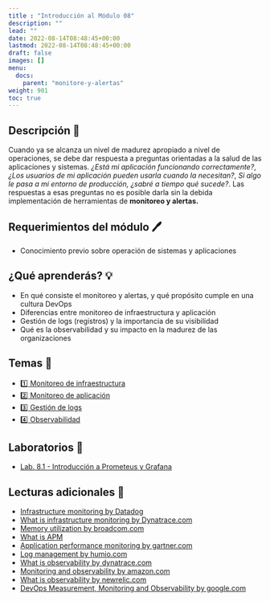 ```yaml
---
title : "Introducción al Módulo 08"
description: ""
lead: ""
date: 2022-08-14T08:48:45+00:00
lastmod: 2022-08-14T08:48:45+00:00
draft: false
images: []
menu:
  docs:
    parent: "monitore-y-alertas"
weight: 901
toc: true
---
```


## Descripción :memo:

Cuando ya se alcanza un nivel de madurez apropiado a nivel de operaciones, se debe dar respuesta a preguntas orientadas a la salud de las aplicaciones y sistemas. *¿Está mi aplicación funcionando correctamente?*, *¿Los usuarios de mi aplicación pueden usarla cuando la necesitan?*, *Si algo le pasa a mi entorno de producción, ¿sabré a tiempo qué sucede?*. Las respuestas a esas preguntas no es posible darla sin la debida implementación de herramientas de **monitoreo y alertas.**

## Requerimientos del módulo :pen:

- Conocimiento previo sobre operación de sistemas y aplicaciones

## ¿Qué aprenderás? :bulb:

- En qué consiste el monitoreo y alertas, y qué propósito cumple en una cultura DevOps
- Diferencias entre monitoreo de infraestructura y aplicación
- Gestión de logs (registros) y la importancia de su visibilidad
- Qué es la observabilidad y su impacto en la madurez de las organizaciones

## Temas :book:

- [:one: Monitoreo de infraestructura](../monitoreo-de-infraestructura)
- [:two: Monitoreo de aplicación](../monitoreo-de-aplicacion)
- [:three: Gestión de logs](../gestion-de-logs)
- [:four: Observabilidad](../observabilidad)

## Laboratorios :microscope:

- [Lab. 8.1 - Introducción a Prometeus y Grafana]()

## Lecturas adicionales :notebook:

- [Infrastructure monitoring by Datadog](https://www.datadoghq.com/knowledge-center/infrastructure-monitoring)
- [What is infrastructure monitoring by Dynatrace.com](https://www.dynatrace.com/news/blog/what-is-infrastructure-monitoring-2)
- [Memory utilization by broadcom.com](https://techdocs.broadcom.com/us/en/ca-enterprise-software/it-operations-management/performance-management/3-7/using/performance-metrics/memory-utilization.html)
- [What is APM](https://www.dynatrace.com/news/blog/what-is-apm-2)
- [Application performance monitoring by gartner.com](https://www.gartner.com/reviews/market/application-performance-monitoring)
- [Log management by humio.com](https://www.humio.com/glossary/log-management)
- [What is observability by dynatrace.com](https://www.dynatrace.com/news/blog/what-is-observability-2)
- [Monitoring and observability by amazon.com](https://aws.amazon.com/products/management-and-governance/use-cases/monitoring-and-observability)
- [What is observability by newrelic.com](https://newrelic.com/topics/what-is-observability)
- [DevOps Measurement, Monitoring and Observability by google.com](https://cloud.google.com/architecture/devops/devops-measurement-monitoring-and-observability)
